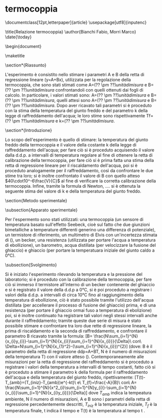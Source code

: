 # termocoppia
\documentclass[12pt,letterpaper]{article}
\usepackage[utf8]{inputenc}

\title{Relazione termocoppia}
\author{Bianchi Fabio, Morri Marco}
\date{\today}

\begin{document}

\maketitle

\section*{Riassunto}

L'esperimento è consistito nello stimare i parametri A e B della retta di
regressione lineare (y=A+Bx), utilizzata per la regolazione della termocoppia, che sono
stati stimati come A=(?? \pm ??)$unità di misura$ e B=(?? \pm ??)$unità di
misura$ confrontandoli con quelli ottenuti dai fogli di calcolo.
In particolare, i valori stimati sono: A=(?? \pm ??)$unità di misura$ e
B=(?? \pm ??)$unità di misura$, quelli attesi sono A=(?? \pm ??)$unità di
misura$ e B=(?? \pm ??)$unità di misura$.
Dopo  aver ricavato tali parametri si è proceduto con la stima della
temperatura del giunto freddo e del parametro k della legge di raffreddamento
dell'acqua; le loro stime sono rispettivamente Tf=(?? \pm ??)$unità di
misura$ e k=(?? \pm ??)$unità di misura$.

\section*{Introduzione}

Lo scopo dell'esperimento è quello di stimare: la temperatura del giunto freddo della termocoppia e il valore della costante k della legge di raffreddamento dell'acqua; per fare ciò si è proceduto acquisendo il valore dalla d.d.p. a intervalli di temperatura regolare al fine di ottenere la retta di calibrazione della termocoppia, per fare ciò si è prima fatta una stima della retta di regressione lineare per il riscaldamento dell'acqua, poi si è proceduto analogamente per il raffreddamento, così da confrontare le due stime tra loro; si è inoltre confrontato il valore di  B con  quello atteso $40\cdot10^-6\frac{V}{C}$ al fine di verificare la corretta calibrazione della termocoppia. 
Infine, tramite la formula di Newton, .... si è ottenuta la seguente stima del valore di k e della temperatura del giunto freddo.

\section{Metodo sperimentale}

\subsection{Apparato sperimentale}

Per l'espermento sono stati utilizzati: una termocoppia (un sensore
di temperatura basato sull'effetto Seebeck, cioè sul fatto che due 
giunzioni bimetalliche a temperature differenti generino una
differenza di potenziale), un termistore di riferimento, un
multimetro di Elvis con un'incertezza stimata di (), un becker, una
resistenza (utilizzata per portare l'acqua a temperatura di 
ebollizione), un barometro, acqua distillata (per velocizzare la fusione del ghiaccio) e ghiaccio (per portare la temperatuara iniziale del giunto caldo a 0°C).

\subsection{Svolgimento}

Si è iniziato l'esperimento rilevando la temperatura e la pressione 
del laboratorio; si è proceduto con la calibrazione della termocoppia, per fare ciò si immerso il termistore all'interno di un 
becker contenente del ghiaccio e si è registrato il valore della 
d.d.p a 0°C, si è poi proceduto a registrare i valori della d.d.p. a
intervalli di circa 10°C fino al raggiungimento della temperatura di
ebollizione, ciò è stato possibile tramite l'utilizzo dell'acqua
distillata (per accellerare il processo di fusione del ghiaccio)
prima, e di una resistenza (per portare il ghiaccio ormai fuso a
temperatura di ebolizione) poi, si è inoltre continuato ha registrare
tali valori negli stessi intervalli anche durante il raffreddamento; 
tramite queste due serie di misura è stato possibile stimare e 
confrontare tra loro due rette di regressione lineare, la prima di
riscaldamento e la seconda di raffreddamento, e confrontare il
parametro B ricavato tramite la formula:
\[B= \frac{N\sum_{i=1}^{N}{x_{i}y_{i}}-\sum_{i=1}^{N}{x_{i}}\sum_{i=1}^{N}{x_{i}}}{\Delta}\ con\ \Delta=N\sum_{i=1}^{N}{x_{1}^2}-(\sum_{i=1}^{N}{x_{i}})^{2}\]
(dove: B è il parametro della retta di regressione ddp=A+BT, N è il numero di misurazioni della temperatura T) con il valore atteso $()$.
Contemporaneamente alle misurazioni per la retta di regressione del raffreddamento si è proceduto a registrare i valori della temperatura a intervalli di tempo costanti, fatto ciò si è proceduto a stimare il parametro k della formula per il raffreddamento dell'acqua e della temperatura del giunto freddo, ripettivamente:
\[T(t)-T_{amb}=(T_{iniz}-T_{amb})e^{-kt}\ e\ T_{f}=\frac{-A}{B}\ con\ A= \frac{N\sum_{i=1}^{N}{x^2_{i}\sum_{i=1}^{N}y_{i}}-\sum_{i=1}^{N}{x_{i}}\sum_{i=1}^{N}{x_{i}y_{i}}}{\Delta}\]
dove $T_{amb}$ indica la tempeatura ambiente, N il numero di misurazioni, A e B sono i parametri della retta di regressione percedentemente descritti, $T_{iniz}$ è la temperatura iniziale, $T_{f}$ è la temperatura finale, t indica il tempo e T(t) è la temperatura al tempo t .
